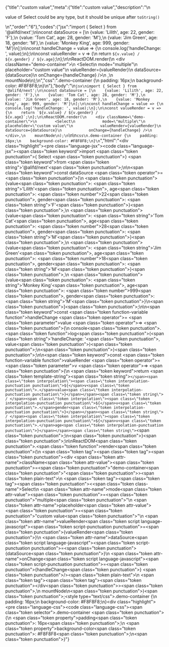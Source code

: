 {"title":"custom value","meta":{"title":"custom value","description":"\n<p>value of Select could be any type, but it should be unique after <code>toString()</code></p>\n","order":"6"},"codes":{"jsx":"import { Select } from '@alifd/next';\n\nconst dataSource = [\n    {value: 'Lilith', age: 22, gender: 'F'},\n    {value: 'Tom Cat', age: 28, gender: 'M'},\n    {value: 'Jim Green', age: 18, gender: 'M'},\n    {value: 'Monkey King', age: 999, gender: 'M'}\n];\n\nconst handleChange = value => {\n    console.log('handleChange: ', value);\n};\n\nconst valueRender = v => {\n    return `${v.value} / ${v.gender} / ${v.age}`;\n};\n\nReactDOM.render(\n    <div className=\"demo-container\">\n        <Select\n            mode=\"multiple\"\n            placeholder=\"custom value\"\n            valueRender={valueRender}\n            dataSource={dataSource}\n            onChange={handleChange} />\n    </div>,\n    mountNode\n);\n","css":".demo-container {\n    padding: 16px;\n    background-color: #F8F8F8;\n}\n"},"body":"\n````jsx\nimport { Select } from '@alifd/next';\n\nconst dataSource = [\n    {value: 'Lilith', age: 22, gender: 'F'},\n    {value: 'Tom Cat', age: 28, gender: 'M'},\n    {value: 'Jim Green', age: 18, gender: 'M'},\n    {value: 'Monkey King', age: 999, gender: 'M'}\n];\n\nconst handleChange = value => {\n    console.log('handleChange: ', value);\n};\n\nconst valueRender = v => {\n    return `${v.value} / ${v.gender} / ${v.age}`;\n};\n\nReactDOM.render(\n    <div className=\"demo-container\">\n        <Select\n            mode=\"multiple\"\n            placeholder=\"custom value\"\n            valueRender={valueRender}\n            dataSource={dataSource}\n            onChange={handleChange} />\n    </div>,\n    mountNode\n);\n````\n\n````css\n.demo-container {\n    padding: 16px;\n    background-color: #F8F8F8;\n}\n````","html":"<script>(function(){'use strict';\n\nvar _next = require('@alifd/next');\n\nvar dataSource = [{ value: 'Lilith', age: 22, gender: 'F' }, { value: 'Tom Cat', age: 28, gender: 'M' }, { value: 'Jim Green', age: 18, gender: 'M' }, { value: 'Monkey King', age: 999, gender: 'M' }];\n\nvar handleChange = function handleChange(value) {\n    console.log('handleChange: ', value);\n};\n\nvar valueRender = function valueRender(v) {\n    return v.value + ' / ' + v.gender + ' / ' + v.age;\n};\n\nReactDOM.render(React.createElement(\n    'div',\n    { className: 'demo-container' },\n    React.createElement(_next.Select, {\n        mode: 'multiple',\n        placeholder: 'custom value',\n        valueRender: valueRender,\n        dataSource: dataSource,\n        onChange: handleChange })\n), mountNode);})()</script><div class=\"highlight\"><pre class=\"language-jsx\"><code class=\"language-jsx\"><span class=\"token keyword\">import</span> <span class=\"token punctuation\">{</span> Select <span class=\"token punctuation\">}</span> <span class=\"token keyword\">from</span> <span class=\"token string\">'@alifd/next'</span><span class=\"token punctuation\">;</span>\n\n<span class=\"token keyword\">const</span> dataSource <span class=\"token operator\">=</span> <span class=\"token punctuation\">[</span>\n    <span class=\"token punctuation\">{</span>value<span class=\"token punctuation\">:</span> <span class=\"token string\">'Lilith'</span><span class=\"token punctuation\">,</span> age<span class=\"token punctuation\">:</span> <span class=\"token number\">22</span><span class=\"token punctuation\">,</span> gender<span class=\"token punctuation\">:</span> <span class=\"token string\">'F'</span><span class=\"token punctuation\">}</span><span class=\"token punctuation\">,</span>\n    <span class=\"token punctuation\">{</span>value<span class=\"token punctuation\">:</span> <span class=\"token string\">'Tom Cat'</span><span class=\"token punctuation\">,</span> age<span class=\"token punctuation\">:</span> <span class=\"token number\">28</span><span class=\"token punctuation\">,</span> gender<span class=\"token punctuation\">:</span> <span class=\"token string\">'M'</span><span class=\"token punctuation\">}</span><span class=\"token punctuation\">,</span>\n    <span class=\"token punctuation\">{</span>value<span class=\"token punctuation\">:</span> <span class=\"token string\">'Jim Green'</span><span class=\"token punctuation\">,</span> age<span class=\"token punctuation\">:</span> <span class=\"token number\">18</span><span class=\"token punctuation\">,</span> gender<span class=\"token punctuation\">:</span> <span class=\"token string\">'M'</span><span class=\"token punctuation\">}</span><span class=\"token punctuation\">,</span>\n    <span class=\"token punctuation\">{</span>value<span class=\"token punctuation\">:</span> <span class=\"token string\">'Monkey King'</span><span class=\"token punctuation\">,</span> age<span class=\"token punctuation\">:</span> <span class=\"token number\">999</span><span class=\"token punctuation\">,</span> gender<span class=\"token punctuation\">:</span> <span class=\"token string\">'M'</span><span class=\"token punctuation\">}</span>\n<span class=\"token punctuation\">]</span><span class=\"token punctuation\">;</span>\n\n<span class=\"token keyword\">const</span> <span class=\"token function-variable function\">handleChange</span> <span class=\"token operator\">=</span> <span class=\"token parameter\">value</span> <span class=\"token operator\">=></span> <span class=\"token punctuation\">{</span>\n    console<span class=\"token punctuation\">.</span><span class=\"token function\">log</span><span class=\"token punctuation\">(</span><span class=\"token string\">'handleChange: '</span><span class=\"token punctuation\">,</span> value<span class=\"token punctuation\">)</span><span class=\"token punctuation\">;</span>\n<span class=\"token punctuation\">}</span><span class=\"token punctuation\">;</span>\n\n<span class=\"token keyword\">const</span> <span class=\"token function-variable function\">valueRender</span> <span class=\"token operator\">=</span> <span class=\"token parameter\">v</span> <span class=\"token operator\">=></span> <span class=\"token punctuation\">{</span>\n    <span class=\"token keyword\">return</span> <span class=\"token template-string\"><span class=\"token string\">`</span><span class=\"token interpolation\"><span class=\"token interpolation-punctuation punctuation\">${</span>v<span class=\"token punctuation\">.</span>value<span class=\"token interpolation-punctuation punctuation\">}</span></span><span class=\"token string\"> / </span><span class=\"token interpolation\"><span class=\"token interpolation-punctuation punctuation\">${</span>v<span class=\"token punctuation\">.</span>gender<span class=\"token interpolation-punctuation punctuation\">}</span></span><span class=\"token string\"> / </span><span class=\"token interpolation\"><span class=\"token interpolation-punctuation punctuation\">${</span>v<span class=\"token punctuation\">.</span>age<span class=\"token interpolation-punctuation punctuation\">}</span></span><span class=\"token string\">`</span></span><span class=\"token punctuation\">;</span>\n<span class=\"token punctuation\">}</span><span class=\"token punctuation\">;</span>\n\nReactDOM<span class=\"token punctuation\">.</span><span class=\"token function\">render</span><span class=\"token punctuation\">(</span>\n    <span class=\"token tag\"><span class=\"token tag\"><span class=\"token punctuation\">&lt;</span>div</span> <span class=\"token attr-name\">className</span><span class=\"token attr-value\"><span class=\"token punctuation\">=</span><span class=\"token punctuation\">\"</span>demo-container<span class=\"token punctuation\">\"</span></span><span class=\"token punctuation\">></span></span><span class=\"token plain-text\">\n        </span><span class=\"token tag\"><span class=\"token tag\"><span class=\"token punctuation\">&lt;</span><span class=\"token class-name\">Select</span></span>\n            <span class=\"token attr-name\">mode</span><span class=\"token attr-value\"><span class=\"token punctuation\">=</span><span class=\"token punctuation\">\"</span>multiple<span class=\"token punctuation\">\"</span></span>\n            <span class=\"token attr-name\">placeholder</span><span class=\"token attr-value\"><span class=\"token punctuation\">=</span><span class=\"token punctuation\">\"</span>custom value<span class=\"token punctuation\">\"</span></span>\n            <span class=\"token attr-name\">valueRender</span><span class=\"token script language-javascript\"><span class=\"token script-punctuation punctuation\">=</span><span class=\"token punctuation\">{</span>valueRender<span class=\"token punctuation\">}</span></span>\n            <span class=\"token attr-name\">dataSource</span><span class=\"token script language-javascript\"><span class=\"token script-punctuation punctuation\">=</span><span class=\"token punctuation\">{</span>dataSource<span class=\"token punctuation\">}</span></span>\n            <span class=\"token attr-name\">onChange</span><span class=\"token script language-javascript\"><span class=\"token script-punctuation punctuation\">=</span><span class=\"token punctuation\">{</span>handleChange<span class=\"token punctuation\">}</span></span> <span class=\"token punctuation\">/></span></span><span class=\"token plain-text\">\n    </span><span class=\"token tag\"><span class=\"token tag\"><span class=\"token punctuation\">&lt;/</span>div</span><span class=\"token punctuation\">></span></span><span class=\"token punctuation\">,</span>\n    mountNode\n<span class=\"token punctuation\">)</span><span class=\"token punctuation\">;</span></code></pre></div><style type=\"text/css\">.demo-container {\n    padding: 16px;\n    background-color: #F8F8F8;\n}</style><div class=\"highlight\"><pre class=\"language-css\"><code class=\"language-css\"><span class=\"token selector\">.demo-container</span> <span class=\"token punctuation\">{</span>\n    <span class=\"token property\">padding</span><span class=\"token punctuation\">:</span> 16px<span class=\"token punctuation\">;</span>\n    <span class=\"token property\">background-color</span><span class=\"token punctuation\">:</span> #F8F8F8<span class=\"token punctuation\">;</span>\n<span class=\"token punctuation\">}</span></code></pre></div>"}